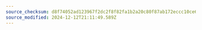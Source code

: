 ```yaml
---
source_checksum: d8f74052ad123967f2dc2f8f82fa1b2a20c80f87ab172eccc10ce67a86b5b24b
source_modified: 2024-12-12T21:11:49.589Z
---
```


